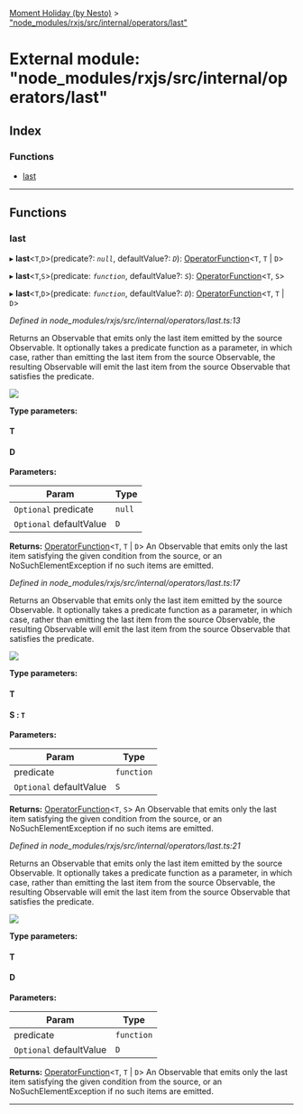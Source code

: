 [Moment Holiday (by Nesto)](../README.md) > ["node_modules/rxjs/src/internal/operators/last"](../modules/_node_modules_rxjs_src_internal_operators_last_.md)

# External module: "node_modules/rxjs/src/internal/operators/last"

## Index

### Functions

* [last](_node_modules_rxjs_src_internal_operators_last_.md#last)

---

## Functions

<a id="last"></a>

###  last

▸ **last**<`T`,`D`>(predicate?: *`null`*, defaultValue?: *`D`*): [OperatorFunction](../interfaces/_node_modules_rxjs_src_internal_types_.operatorfunction.md)<`T`,  `T` &#124; `D`>

▸ **last**<`T`,`S`>(predicate: *`function`*, defaultValue?: *`S`*): [OperatorFunction](../interfaces/_node_modules_rxjs_src_internal_types_.operatorfunction.md)<`T`, `S`>

▸ **last**<`T`,`D`>(predicate: *`function`*, defaultValue?: *`D`*): [OperatorFunction](../interfaces/_node_modules_rxjs_src_internal_types_.operatorfunction.md)<`T`,  `T` &#124; `D`>

*Defined in node_modules/rxjs/src/internal/operators/last.ts:13*

Returns an Observable that emits only the last item emitted by the source Observable. It optionally takes a predicate function as a parameter, in which case, rather than emitting the last item from the source Observable, the resulting Observable will emit the last item from the source Observable that satisfies the predicate.

![](last.png)

**Type parameters:**

#### T 
#### D 
**Parameters:**

| Param | Type |
| ------ | ------ |
| `Optional` predicate | `null` |
| `Optional` defaultValue | `D` |

**Returns:** [OperatorFunction](../interfaces/_node_modules_rxjs_src_internal_types_.operatorfunction.md)<`T`,  `T` &#124; `D`>
An Observable that emits only the last item satisfying the given condition
from the source, or an NoSuchElementException if no such items are emitted.

*Defined in node_modules/rxjs/src/internal/operators/last.ts:17*

Returns an Observable that emits only the last item emitted by the source Observable. It optionally takes a predicate function as a parameter, in which case, rather than emitting the last item from the source Observable, the resulting Observable will emit the last item from the source Observable that satisfies the predicate.

![](last.png)

**Type parameters:**

#### T 
#### S :  `T`
**Parameters:**

| Param | Type |
| ------ | ------ |
| predicate | `function` |
| `Optional` defaultValue | `S` |

**Returns:** [OperatorFunction](../interfaces/_node_modules_rxjs_src_internal_types_.operatorfunction.md)<`T`, `S`>
An Observable that emits only the last item satisfying the given condition
from the source, or an NoSuchElementException if no such items are emitted.

*Defined in node_modules/rxjs/src/internal/operators/last.ts:21*

Returns an Observable that emits only the last item emitted by the source Observable. It optionally takes a predicate function as a parameter, in which case, rather than emitting the last item from the source Observable, the resulting Observable will emit the last item from the source Observable that satisfies the predicate.

![](last.png)

**Type parameters:**

#### T 
#### D 
**Parameters:**

| Param | Type |
| ------ | ------ |
| predicate | `function` |
| `Optional` defaultValue | `D` |

**Returns:** [OperatorFunction](../interfaces/_node_modules_rxjs_src_internal_types_.operatorfunction.md)<`T`,  `T` &#124; `D`>
An Observable that emits only the last item satisfying the given condition
from the source, or an NoSuchElementException if no such items are emitted.

___

